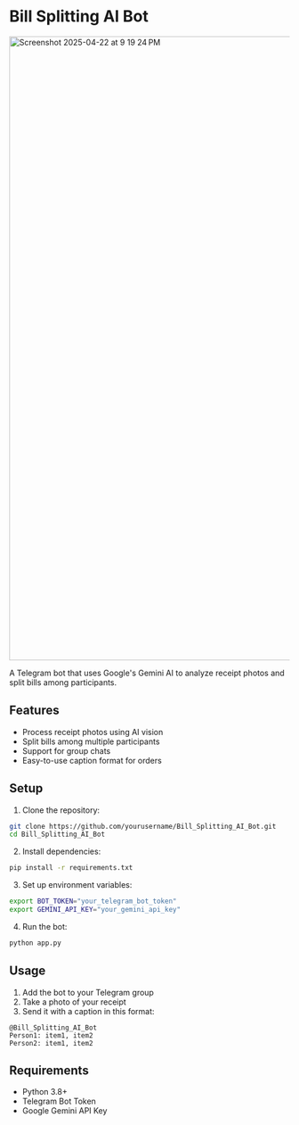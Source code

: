# Bill Splitting AI Bot

<img width="1119" alt="Screenshot 2025-04-22 at 9 19 24 PM" src="https://github.com/user-attachments/assets/e08150be-9061-47cb-990b-2b7ef80c09cd" />

A Telegram bot that uses Google's Gemini AI to analyze receipt photos and split bills among participants.

## Features

- Process receipt photos using AI vision
- Split bills among multiple participants
- Support for group chats
- Easy-to-use caption format for orders

## Setup

1. Clone the repository:
```bash
git clone https://github.com/yourusername/Bill_Splitting_AI_Bot.git
cd Bill_Splitting_AI_Bot
```

2. Install dependencies:
```bash
pip install -r requirements.txt
```

3. Set up environment variables:
```bash
export BOT_TOKEN="your_telegram_bot_token"
export GEMINI_API_KEY="your_gemini_api_key"
```

4. Run the bot:
```bash
python app.py
```

## Usage

1. Add the bot to your Telegram group
2. Take a photo of your receipt
3. Send it with a caption in this format:
```
@Bill_Splitting_AI_Bot
Person1: item1, item2
Person2: item1, item2
```

## Requirements

- Python 3.8+
- Telegram Bot Token
- Google Gemini API Key



